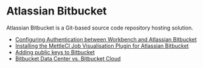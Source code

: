 # Atlassian Bitbucket

Atlassian Bitbucket is a Git-based source code repository hosting solution.

*   [Configuring Authentication between Workbench and Atlassian Bitbucket](./atlassian-bitbucket/configuring-authentication-between-workbench-and-atlassian-bitbucket.md)
*   [Installing the MettleCI Job Visualisation Plugin for Atlassian Bitbucket](./atlassian-bitbucket/installing-the-mettleci-job-visualisation-plugin-for-atlassian-bitbucket.md)
*   [Adding public keys to Bitbucket](./atlassian-bitbucket/adding-public-keys-to-bitbucket.md)
*   [Bitbucket Data Center vs. Bitbucket Cloud](./atlassian-bitbucket/bitbucket-data-center-vs-bitbucket-cloud.md)